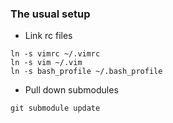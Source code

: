### The usual setup ###

* Link rc files

```
ln -s vimrc ~/.vimrc
ln -s vim ~/.vim
ln -s bash_profile ~/.bash_profile
```

* Pull down submodules

```
git submodule update
```
